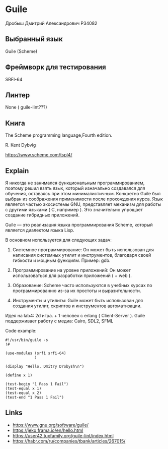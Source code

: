 # Guile

Дробыш Дмитрий Александрович P34082

## Выбранный язык 

Guile (Scheme)

## Фреймворк для тестирования

SRFI-64

## Линтер 

None ( guile-lint???)

## Книга 

The Scheme programming language,Fourth edition.

R. Kent Dybvig

https://www.scheme.com/tspl4/

## Explain

Я никогда не занимался функциональным программированием, поэтому решил взять язык, который изначально создавался для обучения, оставаясь при этом минималистичным. Конкретно Guile был выбран из соображения применимости после прохождения курса. Язык является частью экосистемы GNU, представляет механизм для работы с другими языками ( C, например ). Это значительно упрощает создание гибридных приложений.

Guile — это реализация языка программирования Scheme, который является диалектом языка Lisp.

B основном используется для следующих задач:

1. Системное программирование: Он может быть использован для написания системных утилит и инструментов, благодаря своей гибкости и мощным функциям. Пример: gdb.

2. Программирование на уровне приложений: Он может использоваться для разработки приложений ( + web ).

3. Образование: Scheme часто используются в учебных курсах по программированию из-за их простоты и выразительности.

4. Инструменты и утилиты: Guile может быть использован для создания утилит, скриптов и инструментов автоматизации.

Идея на lab4:
2d игра. + 1 человек с erlang ( Client-Server ).
Guile поддерживает работу с медиа: Cairo, SDL2, SFML

Code example:

```
#!/usr/bin/guile -s 
!#

(use-modules (srfi srfi-64)
             )

(display "Hello, Dmitry Drobysh\n")

(define x 1)

(test-begin "1 Pass 1 Fail")
(test-equal x 1)
(test-equal x 2)
(test-end "1 Pass 1 Fail")

```
## Links
- https://www.gnu.org/software/guile/
- https://jeko.frama.io/en/hello.html
- https://user42.tuxfamily.org/guile-lint/index.html
- https://habr.com/ru/companies/tbank/articles/267015/  




